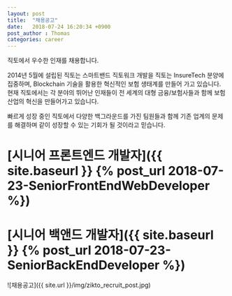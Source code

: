 ```yaml
---
layout: post
title:  "채용공고"
date:   2018-07-24 16:20:34 +0900
post_author : Thomas
categories: career
---
```


직토에서 우수한 인재를 채용합니다.

2014년 5월에 설립된 직토는 스마트밴드 직토워크 개발을 
직토는 InsureTech 분양에 집중하며, Blockchain 기술을 활용한 혁신적인 보험 생태계를 만들어 가고 있습니다. 
현재 직토에서는 각 분야의 뛰어난 인재들이 전 세계의 대형 금융/보험사들과 함께 보험 산업의 혁신을 만들어가고 있습니다.

빠르게 성장 중인 직토에서 다양한 백그라운드를 가진 팀원들과 함께 기존 업계의 문제를 해결하며 같이 성장할 수 있는 기회가 될 것이라고 믿습니다.



# [시니어 프론트엔드 개발자]({{ site.baseurl }} {% post_url 2018-07-23-SeniorFrontEndWebDeveloper %})
# [시니어 백앤드 개발자]({{ site.baseurl }} {% post_url 2018-07-23-SeniorBackEndDeveloper %})

![채용공고]({{ site.url }}/img/zikto_recruit_post.jpg)



<!-- ![리액트네이티브]({{ site.url }}/img/react-native.png)

## 팀구성
먼저 우리팀에는
- 네이티브 안드로이드 주니어 개발자
- 게임쪽에 경력이 많던 백엔드 개발자
- UX디자인과 웹퍼블리싱이 가능한 디자이너
- 이 프로젝트를 제안한 댄디한 개발자
- ~~화이팅을 외쳐주는 나~~


![리액트네이티브를 사용하는 많은 회사들]({{ site.url }}/img/reactnativeapps.png)
*리액트네이티브를 사용하는 많은 회사들*

## 리소스

범용성이라는 측면에서 항상 고민되는 부분이 라이브러리와 문서화 혹은 트러블슈팅이다. 이 시대의 ~~모든~~ 대부분의 개발자(적어도 저는)가 Stackoverflow 혹은 Google이 없다면 아마 개발을 하기가 쉽지 않을 것으로 생각된다. React를 기반으로 한 프레임워크기 때문에 생각보다 라이브러리와 문서들이 존재를 했지만, 조금 아쉬운 부분은 어쩔수 없는 것 같다. 아래는 댄디한 개발자가 추천한 Tutorial List이다.

- [공식 튜토리얼](https://facebook.github.io/react-native/docs/getting-started.html)
- [유명한 튜토리얼](http://www.reactnativeexpress.com)
- [기본 튜토리얼](https://realm.io/kr/news/react-native/)

## 결론
최근에 [Expo](https://expo.io/)가 기본(?)으로 제공되면서 개인적으로 굉장히 애플리케이션 개발scene이 정말 혁명적으로 변화하고 있다는 느낌이 든다. 예전에는 라이브러리 설치하고, 구축환경 세팅하고, USB케이블이 되니 안되니, 드라이버를 깔고 하던 일이 정말 한큐에 끝나고 디플로이까지 되는 것을 보면 정말 빠르게 기술이 발전하고 있다는 걸 실감한다.

장점
- 적은 리소스를 이용한 iOS/Android개발
- 많은 상황에서 네이티브에 가까운 퍼포먼스
- 웹 개발자의 빠른 이해

단점
- 네이티브에 비해 부족한 리소스
- 러닝커브
- 새로운 개발자 뽑기가 힘듬(career@zikto.com) 로 지원해주세요. 쉽게 배울 수 있습니다. 어서 지원해주세요. 믿어주세요. -->
